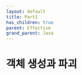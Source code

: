 ```yaml
---
layout: default
title: Part1
has_children: true
parent: Effective
grand_parent: Java
---
```


# 객체 생성과 파괴